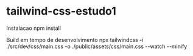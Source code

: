 # tailwind-css-estudo1

Instalacao
npm install

Build em tempo de desenvolvimento
npx tailwindcss -i ./src/dev/css/main.css -o ./public/assets/css/main.css --watch --minify